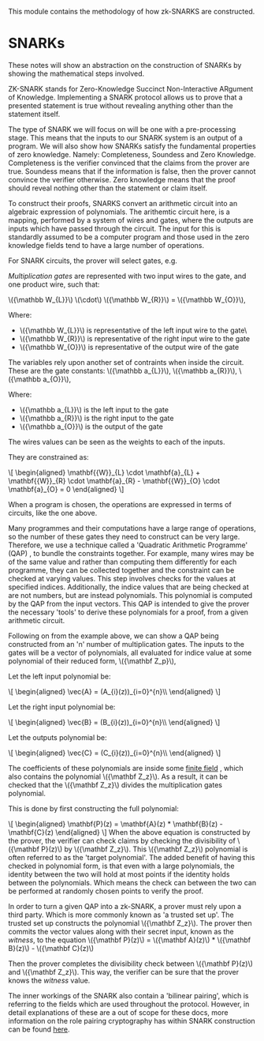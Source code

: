 This module contains the methodology of how
zk-SNARKS are constructed.

SNARKs
=====
These notes will 
show an abstraction on the construction 
of SNARKs by showing the mathematical 
steps involved. 

ZK-SNARK stands for Zero-Knowledge 
Succinct Non-Interactive ARgument of
Knowledge. Implementing a SNARK 
protocol allows us to prove that a
presented statement is true without
revealing anything other than the 
statement itself. 

The type of SNARK we will focus on
will be one with a pre-processing 
stage. This means that the inputs 
to our SNARK system is an output
of a program. We will also show 
how SNARKs satisfy the fundamental
properties of zero knowledge. Namely:
Completeness, Soundess and Zero 
Knowledge. Completeness is the
verifier convinced that the claims
from the prover are true. Soundess
means that if the information is 
false, then the prover cannot 
convince the verifier otherwise.
Zero knowledge means that the 
proof should reveal nothing 
other than the statement or 
claim itself.

To construct their proofs, SNARKS
convert an arithmetic circuit into
an algebraic expression of polynomials. 
The arithemtic circuit here, is a mapping,
performed by a system of 
wires and gates, where the outputs 
are inputs which have passed through 
the circuit. The input for this is 
standardly assumed to be a computer 
program and those used in the zero 
knowledge fields tend to have a large
number of operations.

For SNARK circuits, the prover will 
select gates, 
e.g. 

*Multiplication gates* are represented 
with two input wires to the gate, 
and one product wire, such that:


\\({\mathbb W\_{L}}\\) \\(\cdot\\) \\({\mathbb W\_{R}}\\) = \\({\mathbb W\_{O}}\\),

Where:

* \\({\mathbb W\_{L}}\\) is representative of the left input wire to the gate\
* \\({\mathbb W\_{R}}\\) is representative of the right input wire to the gate
* \\({\mathbb W\_{O}}\\) is representative of the output wire of the gate

The variables rely upon another 
set of contraints when inside 
the circuit. These are the gate 
constants: \\({\mathbb a\_{L}}\\), \\({\mathbb a\_{R}}\\), \\({\mathbb a\_{O}}\\),

Where:

* \\({\mathbb a\_{L}}\\) is the left input to the gate 
* \\({\mathbb a\_{R}}\\) is the right input to the gate
* \\({\mathbb a\_{O}}\\) is the output of the gate

The wires values can be seen as 
the weights to each of the inputs.

They are constrained as:

\\[
\begin{aligned}
\mathbf{{W}}\_{L} \cdot \mathbf{a}\_{L} +
\mathbf{{W}}\_{R} \cdot \mathbf{a}\_{R}  -
\mathbf{{W}}\_{O} \cdot \mathbf{a}\_{O}  =
0
\end{aligned}
\\]

When a program is chosen, the operations 
are expressed in terms of circuits, like
the one above. 

Many programmes and their computations
have a large range of operations,
so the number of these gates they 
need to construct can be very 
large. Therefore, we use a 
technique called a 'Quadratic 
Arithmetic Programme' (QAP)
, to bundle the constraints
together. For example, 
many wires may be of the same
value and rather than 
computing them differently 
for each programme, they can 
be collected together and 
the constraint can be 
checked at varying values. 
This step involves checks for
the values at specified 
indices. Additionally, the 
indice values that are being
checked at are not numbers, 
but are instead polynomials.
This polynomial is computed 
by the QAP from the input 
vectors. This QAP is intended 
to give the prover the necessary
'tools' to derive these polynomials
for a proof, from a given
arithmetic circuit.  

Following on from the example
above, we can show a QAP being
constructed from an 'n' number 
of multiplication gates. The 
inputs to the gates will be 
a vector of polynomials, all 
evaluated for indice value at
some polynomial of their reduced
form, \\({\mathbf Z\_p}\\),

Let the left input polynomial be: 

\\[
\begin{aligned}
\vec{A} = (A\_{i}(z))\_{i=0}^{n}\\\\
\end{aligned}
\\]

Let the right input polynomial be: 

\\\[
\begin{aligned}
\vec{B} = (B\_{i}(z))\_{i=0}^{n}\\\\ 
\end{aligned}
\\]

Let the outputs polynomial be: 

\\[
\begin{aligned}
\vec{C} = (C\_{i}(z))\_{i=0}^{n}\\\\ 
\end{aligned}
\\]

The coefficients of these
polynomials are inside 
some [finite field][finite_field]
, which also contains the 
polynomial \\({\mathbf Z\_z}\\).
As a result, it can be checked
that the \\({\mathbf Z\_z}\\) divides
the multiplication gates
polynomial.


This is done by first constructing the full polynomial:

\\[
\begin{aligned}
\mathbf{P}(z) = 
\mathbf{A}(z) * 
\mathbf{B}(z) - 
\mathbf{C}(z)
\end{aligned}
\\]
When the above equation is 
constructed by the prover,
the verifier can check claims
by checking the divisibility 
of \\({\mathbf P}(z)\\) by
 \\({\mathbf Z\_z}\\). This 
\\({\mathbf Z\_z}\\) polynomial is 
often referred to as the 
'target polynomial'. The 
added benefit of having this
checked in polynomial form, 
is that even with a large 
polynomials, the identity
between the two will hold 
at most points if the identity
holds between the polynomials. 
Which means the check can between 
the two can be performed at
randomly chosen points to 
verify the proof.

In order to turn a given QAP
into a zk-SNARK, a prover must 
rely upon a third party. Which 
is more commonly known as 'a 
trusted set up'. The trusted
set up constructs the polynomial
\\({\mathbf Z\_z}\\). The prover then 
commits the vector values along 
with their secret input, known as 
the *witness*, to the equation
\\({\mathbf P}(z)\\) = 
\\({\mathbf A}(z)\\) *
\\({\mathbf B}(z)\\) - 
\\({\mathbf C}(z)\\)

Then the prover completes the 
divisibility check between \\({\mathbf P}(z)\\)
and \\({\mathbf Z\_z}\\). This way, the
verifier can be sure that the 
prover knows the *witness* value. 

The inner workings of the SNARK
also contain a 'bilinear pairing', 
which is referring to the fields 
which are used throughout the 
protocol. However, in detail 
explanations of these are a out 
of scope for these docs, more 
information on the role pairing
cryptography has within SNARK 
construction can be found [here][pairings]. 










[finite_field]: https://web.stanford.edu/class/ee392d/Chap7.pdf
[pairings]:https://eprint.iacr.org/2016/260.pdf











